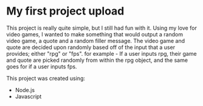 # My first project upload

This project is really quite simple, but I still had fun with it. Using my love for video games, I wanted to make something that would output a random video game, a quote and a random filler message. The video game and quote are decided upon randomly based off of the input that a user provides; either "rpg" or "fps". for example - If a user inputs rpg, their game and quote are picked randomly from within the rpg object, and the same goes for if a user inputs fps.

This project was created using:
+ Node.js
+ Javascript
